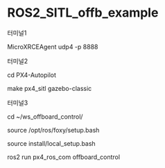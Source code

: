 # ROS2_SITL_offb_example

터미널1

MicroXRCEAgent udp4 -p 8888

터미널2

cd PX4-Autopilot

make px4_sitl gazebo-classic

터미널3

cd ~/ws_offboard_control/

source /opt/ros/foxy/setup.bash

source install/local_setup.bash

ros2 run px4_ros_com offboard_control
